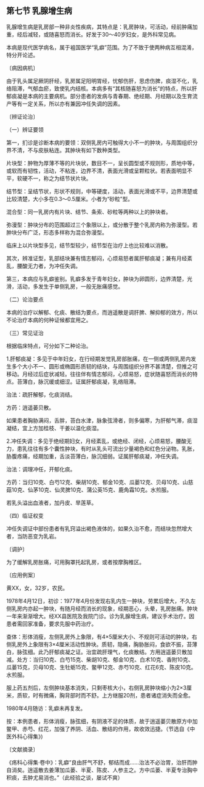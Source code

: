 ## 第七节 乳腺增生病

乳腺增生病是乳房部一种非炎性疾病，其特点是：乳房肿块，可活动，经前肿痛加重，经后减轻，或随喜怒而消长。好发于30〜40岁妇女，是外科常见病。

本病是现代医学病名，属于袓国医学“乳癖”范围。为了不致于使两种病互相混淆，特分开论述。

〔病因病机〕

由于乳头属足厥阴肝经，乳房属足阳明胃经，忧郁伤肝，思虑伤脾，痰湿不化，乳络阻滞，气郁血瘀，致使乳内结核。本病多有“其核随喜怒为消长”的特点，所以肝郁痰凝是本病的主要病机。部分患者的发病与青春期、绝经期、月经期以及生育流产等有一定关系，所以亦有兼因冲任失调的因素。

〔辨证论治〕

（一）辨证要领

第一，扪诊是诊断本病的要领：双侧乳房内可触得大小不一的肿块，与周围组织分界不清，不与皮肤粘连。其肿块有如下数种类型。

片块型：肿物为厚薄不等的片块状，数目不一，呈长圆型或不规则形，质地中等，或软而有韧性，活动，不粘连，边界不清，表面光滑或呈颗粒状。若表面明显不平，软硬不一，称之为结节状片块。

结节型：呈结节状，形状不规则，中等硬度，活动，表面光滑或不平，边界清楚或比较清楚，大小多在0.3〜0.5厘米。小者为“砂粒”型。

混合型：同一乳房内有片块、结节、条索、砂粒等两种以上的肿块者。

弥漫型：肿块分布的范围超过三个象限以上，或分散于整个乳房内称为弥漫型。若肿块分布广泛，形态多样称为混合弥漫型。

临床上以片块型多见，结节型较少，结节型在治疗上也比较难以消散。

其次，辨准证型，乳部结块兼有情志郁闷，心烦易怒者属肝郁痰凝；兼有月经紊乱，腰酸无力者，为冲任失调。

第三，本病应与乳癖鉴别。乳癖多发于青年妇女，肿块为卵圆形，边界清楚，光滑，活动，多发生于单侧乳房，一般无胀痛感觉。

（二）论治要点

本病的治疗以解郁、化痰、散结为要点，而逍遥散是调肝脾、解抑郁的效方，所以不论治疗本病的何种证候都宜用之。

（三）常见证治

根据临床特点，可分如下二种论治。

1.肝郁痰凝：多见于中年妇女，在行经期发觉乳房部胀痛，在一侧或两侧乳房内发生多个大小不一、圆形或椭圆形质韧的结块，与周围组织分界不甚清楚，但推之可移动。月经过后症状减轻。往往伴有情志郁闷，心烦易怒，症状随喜怒而消长的特点。苔薄白，脉沉缓或细涩。证属肝郁痰凝，乳络阻滞。

治法：疏肝解郁，化痰消结。

方药：逍遥蒌贝散。

如果患者胸胁满闷，舌胖，苔白水津，脉象弦滑者，则多偏寒，为肝郁气滞，痰湿凝结，宜上方加桂枝、干姜以温化痰湿。

2.冲任失调：多见于绝经期妇女，月经紊乱，或绝经、闭经，心烦易怒，腰酸无力，患乳往往有多个囊性肿块，有时从乳头可流出少量褐色和红色分泌物。乳胀，胁腹疼痛，经期加重，舌淡苔薄白，脉沉细弱。证属肝郁痰凝，冲任失调。

治法：调理冲任，开郁化痰。

方药：当归10克、白芍12克、柴胡10克、郁金10克、瓜蒌12克、贝母10克、山慈菇10克、仙茅10克、仙灵脾10克、蒲公英15克、鹿角霜10克。水煎服。

若乳头溢出血液者，加丹皮、旱莲草。

（四）临证权变

冲任失调证中部份患者有乳窍溢出褐色液体的，如果久治不愈，而结块忽然增大者，当防恶变为乳岩。

〔调护〕

为了缓解乳房胀痛，可用胸罩托起乳房，或者按摩胸椎区。

〔应用例案〕

黄XX，女，32岁，农民。

1978年4月12日，初诊：1977年4月份发现右乳内生一肿块，劳累后增大，不久左侧乳房内亦起一肿块，有随月经而消长的现象，经期恶心，头晕，乳房胀痛。肿块一年来渐渐增大。经XX县医院及我院门诊。诊为乳腺增生病，建议手术治疗。因患者需回家准备，要求先服中药治疗。

查体：形体消瘦，左侧乳房外上象限，有4×5厘米大小、不规则可活动的肿块，右侧乳房外上象限有3×4厘米活动性肿块。质韧，隐痛，胸胁胀闷，食欲不振，苔薄白，脉弦细。此乃肝郁痰凝之证。治宜疏肝理气，化痰散结。方用逍遥蒌贝散加减。处方：当归10克、白芍15克、柴胡10克、郁金10克、白术10克、香附10克、瓜蒌15克，贝母10克、生牡蛎15克、鳖甲12克、赤芍10克、红花6克、陈皮10克。水煎服。

服上药五剂后，左侧肿块基本消失，只剩枣核大小，右侧乳房肿块缩小为2×3厘米，质软，时有微痛，胸背部时而不舒。上方继服20剂，患者诸症消失而全愈。

1980年4月随访：乳癖未再复发。

按：本例患者，形体消瘦，脉弦细，有阴液不足的体质，故于逍遥蒌贝散原方中加鳖甲、赤芍、红花，加强了养阴、活血、散结的作用，故收效迅捷。（节选自《中医外科心得集》)

〔文献摘录〕

《疡科心得集·卷中》：乳癖“良由肝气不舒，郁结而成……治法不必治胃，治肝而肿自消矣。逍遥散去姜薄加瓜蒌、半夏、陈皮、人参主之。方中瓜蒌、半夏专治胸中积痰，去肿尤易消也。”（此经验之谈，屡试不爽）
